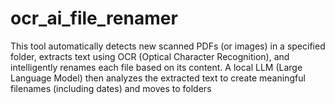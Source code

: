 # ocr_ai_file_renamer
This tool automatically detects new scanned PDFs (or images) in a specified folder, extracts text using OCR (Optical Character Recognition), and intelligently renames each file based on its content. A local LLM (Large Language Model) then analyzes the extracted text to create meaningful filenames (including dates) and moves to folders
